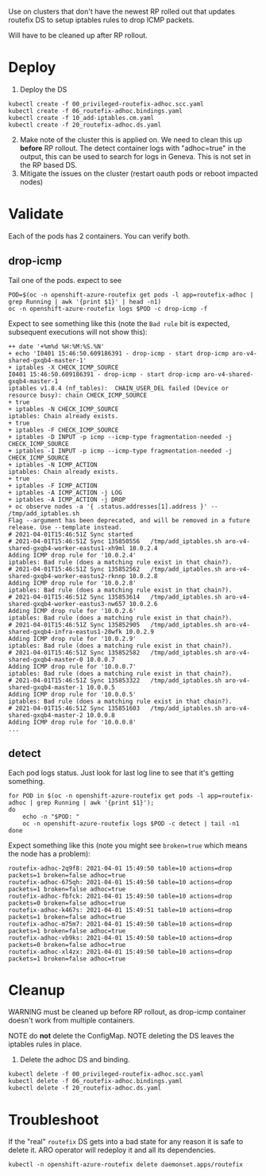 Use on clusters that don't have the newest RP rolled out that updates routefix DS to setup iptables rules to drop ICMP packets.

Will have to be cleaned up after RP rollout.

# Deploy

1. Deploy the DS

```shell
kubectl create -f 00_privileged-routefix-adhoc.scc.yaml
kubectl create -f 06_routefix-adhoc.bindings.yaml
kubectl create -f 10_add-iptables.cm.yaml
kubectl create -f 20_routefix-adhoc.ds.yaml
```

2. Make note of the cluster this is applied on.  We need to clean this up **before** RP rollout.  The detect container logs with "adhoc=true" in the output, this can be used to search for logs in Geneva.  This is not set in the RP based DS.
3. Mitigate the issues on the cluster (restart oauth pods or reboot impacted nodes)

# Validate

Each of the pods has 2 containers.  You can verify both.

## drop-icmp
Tail one of the pods.  expect to see 

```shell
POD=$(oc -n openshift-azure-routefix get pods -l app=routefix-adhoc | grep Running | awk '{print $1}' | head -n1)
oc -n openshift-azure-routefix logs $POD -c drop-icmp -f
```

Expect to see something like this (note the `Bad rule` bit is expected, subsequent executions will not show this):

```
++ date '+%m%d %H:%M:%S.%N'
+ echo 'I0401 15:46:50.609186391 - drop-icmp - start drop-icmp aro-v4-shared-gxqb4-master-1'
+ iptables -X CHECK_ICMP_SOURCE
I0401 15:46:50.609186391 - drop-icmp - start drop-icmp aro-v4-shared-gxqb4-master-1
iptables v1.8.4 (nf_tables):  CHAIN_USER_DEL failed (Device or resource busy): chain CHECK_ICMP_SOURCE
+ true
+ iptables -N CHECK_ICMP_SOURCE
iptables: Chain already exists.
+ true
+ iptables -F CHECK_ICMP_SOURCE
+ iptables -D INPUT -p icmp --icmp-type fragmentation-needed -j CHECK_ICMP_SOURCE
+ iptables -I INPUT -p icmp --icmp-type fragmentation-needed -j CHECK_ICMP_SOURCE
+ iptables -N ICMP_ACTION
iptables: Chain already exists.
+ true
+ iptables -F ICMP_ACTION
+ iptables -A ICMP_ACTION -j LOG
+ iptables -A ICMP_ACTION -j DROP
+ oc observe nodes -a '{ .status.addresses[1].address }' -- /tmp/add_iptables.sh
Flag --argument has been deprecated, and will be removed in a future release. Use --template instead.
# 2021-04-01T15:46:51Z Sync started
# 2021-04-01T15:46:51Z Sync 135850556   /tmp/add_iptables.sh aro-v4-shared-gxqb4-worker-eastus1-xh9ml 10.0.2.4
Adding ICMP drop rule for '10.0.2.4' 
iptables: Bad rule (does a matching rule exist in that chain?).
# 2021-04-01T15:46:51Z Sync 135852562   /tmp/add_iptables.sh aro-v4-shared-gxqb4-worker-eastus2-rknnp 10.0.2.8
Adding ICMP drop rule for '10.0.2.8' 
iptables: Bad rule (does a matching rule exist in that chain?).
# 2021-04-01T15:46:51Z Sync 135853614   /tmp/add_iptables.sh aro-v4-shared-gxqb4-worker-eastus3-nw657 10.0.2.6
Adding ICMP drop rule for '10.0.2.6' 
iptables: Bad rule (does a matching rule exist in that chain?).
# 2021-04-01T15:46:51Z Sync 135852905   /tmp/add_iptables.sh aro-v4-shared-gxqb4-infra-eastus1-28wfk 10.0.2.9
Adding ICMP drop rule for '10.0.2.9' 
iptables: Bad rule (does a matching rule exist in that chain?).
# 2021-04-01T15:46:51Z Sync 135852582   /tmp/add_iptables.sh aro-v4-shared-gxqb4-master-0 10.0.0.7
Adding ICMP drop rule for '10.0.0.7' 
iptables: Bad rule (does a matching rule exist in that chain?).
# 2021-04-01T15:46:51Z Sync 135853322   /tmp/add_iptables.sh aro-v4-shared-gxqb4-master-1 10.0.0.5
Adding ICMP drop rule for '10.0.0.5' 
iptables: Bad rule (does a matching rule exist in that chain?).
# 2021-04-01T15:46:51Z Sync 135851603   /tmp/add_iptables.sh aro-v4-shared-gxqb4-master-2 10.0.0.8
Adding ICMP drop rule for '10.0.0.8' 
...
```

## detect

Each pod logs status.  Just look for last log line to see that it's getting something.

```shell
for POD in $(oc -n openshift-azure-routefix get pods -l app=routefix-adhoc | grep Running | awk '{print $1}');
do
    echo -n "$POD: "
    oc -n openshift-azure-routefix logs $POD -c detect | tail -n1
done
```
Expect something like this (note you might see `broken=true` which means the node has a problem):

```
routefix-adhoc-2q9f8: 2021-04-01 15:49:50 table=10 actions=drop packets=1 broken=false adhoc=true
routefix-adhoc-675qh: 2021-04-01 15:49:50 table=10 actions=drop packets=1 broken=false adhoc=true
routefix-adhoc-fbfck: 2021-04-01 15:49:50 table=10 actions=drop packets=0 broken=false adhoc=true
routefix-adhoc-k467s: 2021-04-01 15:49:51 table=10 actions=drop packets=1 broken=false adhoc=true
routefix-adhoc-m75m7: 2021-04-01 15:49:50 table=10 actions=drop packets=1 broken=false adhoc=true
routefix-adhoc-vb9ks: 2021-04-01 15:49:50 table=10 actions=drop packets=0 broken=false adhoc=true
routefix-adhoc-xl4zx: 2021-04-01 15:49:50 table=10 actions=drop packets=1 broken=false adhoc=true
```

# Cleanup

WARNING must be cleaned up before RP rollout, as drop-icmp container doesn't work from multiple containers.

NOTE do **not** delete the ConfigMap.
NOTE deleting the DS leaves the iptables rules in place.

1. Delete the adhoc DS and binding.

```shell
kubectl delete -f 00_privileged-routefix-adhoc.scc.yaml
kubectl delete -f 06_routefix-adhoc.bindings.yaml
kubectl delete -f 20_routefix-adhoc.ds.yaml
```
# Troubleshoot

If the "real" `routefix` DS gets into a bad state for any reason it is safe to delete it.  ARO operator will redeploy it and all its dependencies.

```shell
kubectl -n openshift-azure-routefix delete daemonset.apps/routefix
```
